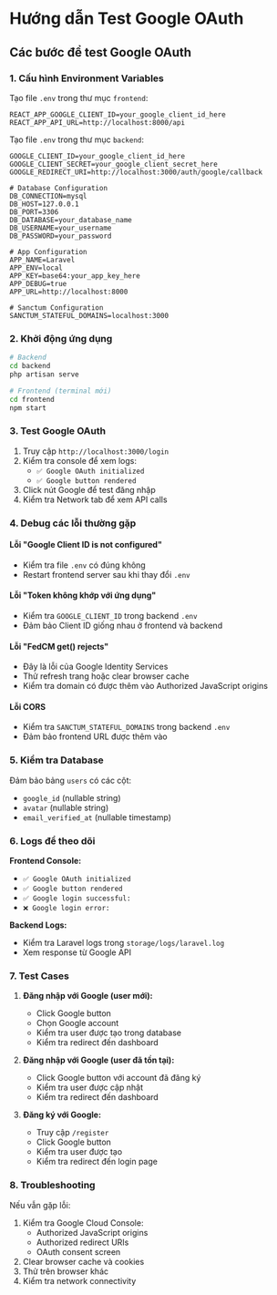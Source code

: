 # Hướng dẫn Test Google OAuth

## Các bước để test Google OAuth

### 1. Cấu hình Environment Variables

Tạo file `.env` trong thư mục `frontend`:
```env
REACT_APP_GOOGLE_CLIENT_ID=your_google_client_id_here
REACT_APP_API_URL=http://localhost:8000/api
```

Tạo file `.env` trong thư mục `backend`:
```env
GOOGLE_CLIENT_ID=your_google_client_id_here
GOOGLE_CLIENT_SECRET=your_google_client_secret_here
GOOGLE_REDIRECT_URI=http://localhost:3000/auth/google/callback

# Database Configuration
DB_CONNECTION=mysql
DB_HOST=127.0.0.1
DB_PORT=3306
DB_DATABASE=your_database_name
DB_USERNAME=your_username
DB_PASSWORD=your_password

# App Configuration
APP_NAME=Laravel
APP_ENV=local
APP_KEY=base64:your_app_key_here
APP_DEBUG=true
APP_URL=http://localhost:8000

# Sanctum Configuration
SANCTUM_STATEFUL_DOMAINS=localhost:3000
```

### 2. Khởi động ứng dụng

```bash
# Backend
cd backend
php artisan serve

# Frontend (terminal mới)
cd frontend
npm start
```

### 3. Test Google OAuth

1. Truy cập `http://localhost:3000/login`
2. Kiểm tra console để xem logs:
   - `✅ Google OAuth initialized`
   - `✅ Google button rendered`
3. Click nút Google để test đăng nhập
4. Kiểm tra Network tab để xem API calls

### 4. Debug các lỗi thường gặp

#### Lỗi "Google Client ID is not configured"
- Kiểm tra file `.env` có đúng không
- Restart frontend server sau khi thay đổi `.env`

#### Lỗi "Token không khớp với ứng dụng"
- Kiểm tra `GOOGLE_CLIENT_ID` trong backend `.env`
- Đảm bảo Client ID giống nhau ở frontend và backend

#### Lỗi "FedCM get() rejects"
- Đây là lỗi của Google Identity Services
- Thử refresh trang hoặc clear browser cache
- Kiểm tra domain có được thêm vào Authorized JavaScript origins

#### Lỗi CORS
- Kiểm tra `SANCTUM_STATEFUL_DOMAINS` trong backend `.env`
- Đảm bảo frontend URL được thêm vào

### 5. Kiểm tra Database

Đảm bảo bảng `users` có các cột:
- `google_id` (nullable string)
- `avatar` (nullable string) 
- `email_verified_at` (nullable timestamp)

### 6. Logs để theo dõi

**Frontend Console:**
- `✅ Google OAuth initialized`
- `✅ Google button rendered`
- `✅ Google login successful:`
- `❌ Google login error:`

**Backend Logs:**
- Kiểm tra Laravel logs trong `storage/logs/laravel.log`
- Xem response từ Google API

### 7. Test Cases

1. **Đăng nhập với Google (user mới):**
   - Click Google button
   - Chọn Google account
   - Kiểm tra user được tạo trong database
   - Kiểm tra redirect đến dashboard

2. **Đăng nhập với Google (user đã tồn tại):**
   - Click Google button với account đã đăng ký
   - Kiểm tra user được cập nhật
   - Kiểm tra redirect đến dashboard

3. **Đăng ký với Google:**
   - Truy cập `/register`
   - Click Google button
   - Kiểm tra user được tạo
   - Kiểm tra redirect đến login page

### 8. Troubleshooting

Nếu vẫn gặp lỗi:
1. Kiểm tra Google Cloud Console:
   - Authorized JavaScript origins
   - Authorized redirect URIs
   - OAuth consent screen
2. Clear browser cache và cookies
3. Thử trên browser khác
4. Kiểm tra network connectivity
